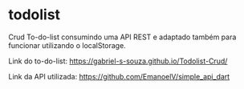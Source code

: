 # todolist
Crud To-do-list consumindo uma API REST e adaptado também para funcionar utilizando o localStorage.

Link do to-do-list: https://gabriel-s-souza.github.io/Todolist-Crud/

Link da API utilizada: https://github.com/EmanoelV/simple_api_dart
